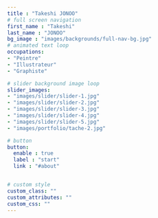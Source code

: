 ```yaml
---
title : "Takeshi JONOO"
# full screen navigation
first_name : "Takeshi"
last_name : "JONOO"
bg_image : "images/backgrounds/full-nav-bg.jpg"
# animated text loop
occupations:
- "Peintre"
- "Illustrateur"
- "Graphiste"

# slider background image loop
slider_images:
- "images/slider/slider-1.jpg"
- "images/slider/slider-2.jpg"
- "images/slider/slider-3.jpg"
- "images/slider/slider-4.jpg"
- "images/slider/slider-5.jpg"
- "images/portfolio/tache-2.jpg"

# button
button:
  enable : true
  label : "start"
  link : "#about"


# custom style
custom_class: ""
custom_attributes: ""
custom_css: ""
---
```

